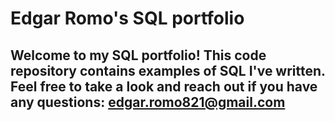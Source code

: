 # Edgar Romo's SQL portfolio

## Welcome to my SQL portfolio! This code repository contains examples of SQL I've written. Feel free to take a look and reach out if you have any questions: edgar.romo821@gmail.com
